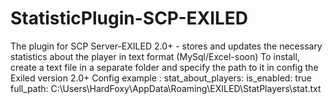 # StatisticPlugin-SCP-EXILED
The plugin for SCP Server-EXILED 2.0+ - stores and updates the necessary statistics about the player in text format (MySql/Excel-soon)
To install, create a text file in a separate folder and specify the path to it in config the Exiled version 2.0+ 
Config example :
stat_about_players:
  is_enabled: true
  full_path: C:\Users\HardFoxy\AppData\Roaming\EXILED\StatPlayers\stat.txt
  
